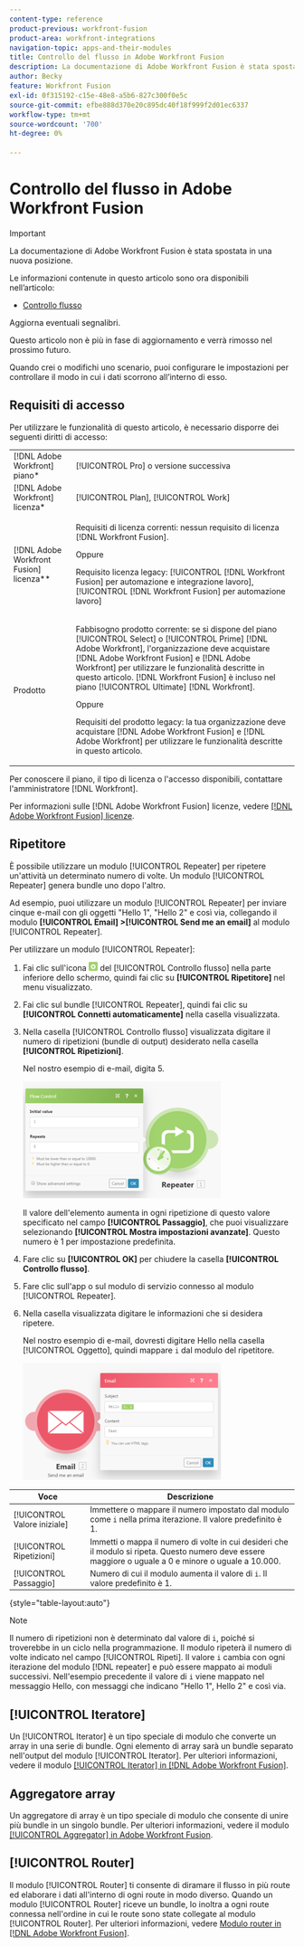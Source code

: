 ```yaml
---
content-type: reference
product-previous: workfront-fusion
product-area: workfront-integrations
navigation-topic: apps-and-their-modules
title: Controllo del flusso in Adobe Workfront Fusion
description: La documentazione di Adobe Workfront Fusion è stata spostata in una nuova posizione. Questo articolo è stato dichiarato obsoleto, ma contiene un collegamento al nuovo articolo che descrive questa funzionalità.
author: Becky
feature: Workfront Fusion
exl-id: 0f315192-c15e-48e8-a5b6-827c300f0e5c
source-git-commit: efbe888d370e20c895dc40f18f999f2d01ec6337
workflow-type: tm+mt
source-wordcount: '700'
ht-degree: 0%

---
```


# Controllo del flusso in Adobe Workfront Fusion

>[!IMPORTANT]
>
>La documentazione di Adobe Workfront Fusion è stata spostata in una nuova posizione.
>
>Le informazioni contenute in questo articolo sono ora disponibili nell’articolo:
>
>* [Controllo flusso](https://experienceleague.adobe.com/docs/workfront-fusion/using/references/apps-and-their-modules/tools-and-transformers/flow-control.html)
>
>Aggiorna eventuali segnalibri.
>
>Questo articolo non è più in fase di aggiornamento e verrà rimosso nel prossimo futuro.

Quando crei o modifichi uno scenario, puoi configurare le impostazioni per controllare il modo in cui i dati scorrono all’interno di esso.

## Requisiti di accesso

Per utilizzare le funzionalità di questo articolo, è necessario disporre dei seguenti diritti di accesso:

<table style="table-layout:auto"> 
 <col> 
 <col> 
 <tbody> 
  <tr> 
   <td role="rowheader">[!DNL Adobe Workfront] piano*</td>
  <td> <p>[!UICONTROL Pro] o versione successiva</p> </td>
  </tr> 
  <tr data-mc-conditions=""> 
   <td role="rowheader">[!DNL Adobe Workfront] licenza*</td>
   <td> <p>[!UICONTROL Plan], [!UICONTROL Work]</p> </td> 
  </tr> 
  <tr> 
   <td role="rowheader">[!DNL Adobe Workfront Fusion] licenza**</td> 
   <td>
   <p>Requisiti di licenza correnti: nessun requisito di licenza [!DNL Workfront Fusion].</p>
   <p>Oppure</p>
   <p>Requisito licenza legacy: [!UICONTROL [!DNL Workfront Fusion] per automazione e integrazione lavoro], [!UICONTROL [!DNL Workfront Fusion] per automazione lavoro]</p>
   </td> 
  </tr> 
  <tr> 
   <td role="rowheader">Prodotto</td> 
   <td>
   <p>Fabbisogno prodotto corrente: se si dispone del piano [!UICONTROL Select] o [!UICONTROL Prime] [!DNL Adobe Workfront], l'organizzazione deve acquistare [!DNL Adobe Workfront Fusion] e [!DNL Adobe Workfront] per utilizzare le funzionalità descritte in questo articolo. [!DNL Workfront Fusion] è incluso nel piano [!UICONTROL Ultimate] [!DNL Workfront].</p>
   <p>Oppure</p>
   <p>Requisiti del prodotto legacy: la tua organizzazione deve acquistare [!DNL Adobe Workfront Fusion] e [!DNL Adobe Workfront] per utilizzare le funzionalità descritte in questo articolo.</p>
   </td> 
  </tr> 
 </tbody> 
</table>

Per conoscere il piano, il tipo di licenza o l&#39;accesso disponibili, contattare l&#39;amministratore [!DNL Workfront].

Per informazioni sulle [!DNL Adobe Workfront Fusion] licenze, vedere [[!DNL Adobe Workfront Fusion] licenze](../../workfront-fusion/get-started/license-automation-vs-integration.md).

## Ripetitore

È possibile utilizzare un modulo [!UICONTROL Repeater] per ripetere un&#39;attività un determinato numero di volte. Un modulo [!UICONTROL Repeater] genera bundle uno dopo l&#39;altro.

Ad esempio, puoi utilizzare un modulo [!UICONTROL Repeater] per inviare cinque e-mail con gli oggetti &quot;Hello 1&quot;, &quot;Hello 2&quot; e così via, collegando il modulo **[!UICONTROL Email] >[!UICONTROL Send me an email]** al modulo [!UICONTROL Repeater].

Per utilizzare un modulo [!UICONTROL Repeater]:

1. Fai clic sull&#39;icona ![](assets/flow-control-icon.gif) del [!UICONTROL Controllo flusso] nella parte inferiore dello schermo, quindi fai clic su **[!UICONTROL Ripetitore]** nel menu visualizzato.
1. Fai clic sul bundle [!UICONTROL Repeater], quindi fai clic su **[!UICONTROL Connetti automaticamente]** nella casella visualizzata.
1. Nella casella [!UICONTROL Controllo flusso] visualizzata digitare il numero di ripetizioni (bundle di output) desiderato nella casella **[!UICONTROL Ripetizioni]**.

   Nel nostro esempio di e-mail, digita 5.

   ![](assets/repeater-2-350x207.png)

   Il valore dell&#39;elemento aumenta in ogni ripetizione di questo valore specificato nel campo **[!UICONTROL Passaggio]**, che puoi visualizzare selezionando **[!UICONTROL Mostra impostazioni avanzate]**. Questo numero è 1 per impostazione predefinita.

1. Fare clic su **[!UICONTROL OK]** per chiudere la casella **[!UICONTROL Controllo flusso]**.

1. Fare clic sull&#39;app o sul modulo di servizio connesso al modulo [!UICONTROL Repeater].
1. Nella casella visualizzata digitare le informazioni che si desidera ripetere.

   Nel nostro esempio di e-mail, dovresti digitare Hello nella casella [!UICONTROL Oggetto], quindi mappare `i` dal modulo del ripetitore.

   ![](assets/repeater-3-350x207.png)

| Voce | Descrizione |
|---|---|
| [!UICONTROL Valore iniziale] | Immettere o mappare il numero impostato dal modulo come `i` nella prima iterazione. Il valore predefinito è 1. |
| [!UICONTROL Ripetizioni] | Immetti o mappa il numero di volte in cui desideri che il modulo si ripeta. Questo numero deve essere maggiore o uguale a 0 e minore o uguale a 10.000. |
| [!UICONTROL Passaggio] | Numero di cui il modulo aumenta il valore di `i`. Il valore predefinito è 1. |

{style="table-layout:auto"}

>[!NOTE]
>
>Il numero di ripetizioni non è determinato dal valore di `i`, poiché si troverebbe in un ciclo nella programmazione. Il modulo ripeterà il numero di volte indicato nel campo [!UICONTROL Ripeti]. Il valore `i` cambia con ogni iterazione del modulo [!DNL repeater] e può essere mappato ai moduli successivi. Nell&#39;esempio precedente il valore di `i` viene mappato nel messaggio Hello, con messaggi che indicano &quot;Hello 1&quot;, Hello 2&quot; e così via.

## [!UICONTROL Iteratore]

Un [!UICONTROL Iterator] è un tipo speciale di modulo che converte un array in una serie di bundle. Ogni elemento di array sarà un bundle separato nell&#39;output del modulo [!UICONTROL Iterator]. Per ulteriori informazioni, vedere il modulo [[!UICONTROL Iterator] in [!DNL Adobe Workfront Fusion]](../../workfront-fusion/modules/iterator-module.md).

## Aggregatore array

Un aggregatore di array è un tipo speciale di modulo che consente di unire più bundle in un singolo bundle. Per ulteriori informazioni, vedere il modulo [[!UICONTROL Aggregator] in Adobe Workfront Fusion](../../workfront-fusion/modules/aggregator-module.md).

## [!UICONTROL Router]

Il modulo [!UICONTROL Router] ti consente di diramare il flusso in più route ed elaborare i dati all&#39;interno di ogni route in modo diverso. Quando un modulo [!UICONTROL Router] riceve un bundle, lo inoltra a ogni route connessa nell&#39;ordine in cui le route sono state collegate al modulo [!UICONTROL Router]. Per ulteriori informazioni, vedere [Modulo router in [!DNL Adobe Workfront Fusion]](../../workfront-fusion/modules/router-module.md).

<!--
<div data-mc-conditions="QuicksilverOrClassic.Draft mode">
<h2>Directives</h2>
<p>The error handling directives allow you to control how your scenario reacts to errors. For more information, see <a href="../../workfront-fusion/errors/advanced-error-handling.md" class="MCXref xref">Advanced error handling in Adobe Workfront Fusion</a> and <a href="../../workfront-fusion/errors/directives-for-error-handling.md" class="MCXref xref">Directives for error handling in Adobe Workfront Fusion</a>.</p>
</div>
-->
